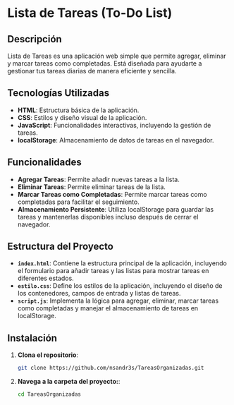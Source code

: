 # Lista de Tareas (To-Do List)

## Descripción

Lista de Tareas es una aplicación web simple que permite agregar, eliminar y marcar tareas como completadas. Está diseñada para ayudarte a gestionar tus tareas diarias de manera eficiente y sencilla.

## Tecnologías Utilizadas

- **HTML**: Estructura básica de la aplicación.
- **CSS**: Estilos y diseño visual de la aplicación.
- **JavaScript**: Funcionalidades interactivas, incluyendo la gestión de tareas.
- **localStorage**: Almacenamiento de datos de tareas en el navegador.

## Funcionalidades

- **Agregar Tareas**: Permite añadir nuevas tareas a la lista.
- **Eliminar Tareas**: Permite eliminar tareas de la lista.
- **Marcar Tareas como Completadas**: Permite marcar tareas como completadas para facilitar el seguimiento.
- **Almacenamiento Persistente**: Utiliza localStorage para guardar las tareas y mantenerlas disponibles incluso después de cerrar el navegador.

## Estructura del Proyecto

- **`index.html`**: Contiene la estructura principal de la aplicación, incluyendo el formulario para añadir tareas y las listas para mostrar tareas en diferentes estados.
- **`estilo.css`**: Define los estilos de la aplicación, incluyendo el diseño de los contenedores, campos de entrada y listas de tareas.
- **`script.js`**: Implementa la lógica para agregar, eliminar, marcar tareas como completadas y manejar el almacenamiento de tareas en localStorage.

## Instalación

1. **Clona el repositorio**:
   ```bash
   git clone https://github.com/nsandr3s/TareasOrganizadas.git
2. **Navega a la carpeta del proyecto:**:
   ```bash
   cd TareasOrganizadas
